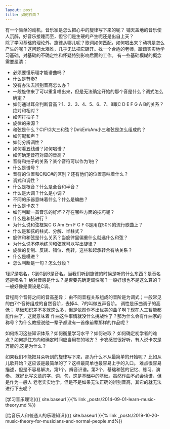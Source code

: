 ```yaml
---
layout: post
title: 如何作曲？
---
```

有一个简单的动机，音乐家是怎么把心中的旋律写下来的呢？
铺天盖地的音乐使人沉醉，好音乐接踵而至，但它们是生硬的产生呢还是出自上天？  
除了学习基础的理论外，旋律从哪儿呢？歌词如何匹配，如何唱出来？动机是怎么产生的呢？这问题太艰难，几乎无法把它砸开。找一个合适的老师，踏踏实实地学习基础，对基础的不确定性和怀疑特别影响后面的工作。
有一些基础模糊的概念需要厘清：  
- 必须要懂乐理才能谱曲吗？
- 什么是节奏?
- 没有办法去辨别音高怎么办？
- 一段旋律来了可以重复唱出来，但是无法确定开始的那个音是什么？调式怎么确定？
- 如何通过耳朵判断音高？1、2、3、4、5、6、7、8跟C D E F G A B的关系？绝对和相对？
- 如何打拍子？
- 旋律的来源？
- 和弦是什么？C\F\G大三和弦？Dm\Em\Am小三和弦是怎么组成的？
- 如何配和声？
- 如何分辨调性？
- 如何看五线谱？如何唱谱？
- 如何确定音符对应的音高？
- 音符和拍子的关系？某个音符可以作为1拍？
- 什么是谱号？
- 音符的位置和C和C#的区别？还有他们的位置意味着什么？
- 调式和调性？
- 什么是根音？什么是全音和半音？
- 什么是大调？什么是小调？  
- 不同的乐器意味着什么？什么是编曲？
- 什么是卡农？
- 如何判断一首音乐的好坏？存在哪些方面的技巧呢？
- 什么是和弦进行？
- 为什么说和弦框架C G Am Em F C F G是用在50%的流行歌曲上？
- 什么是和弦的柱式、分解、半柱式？
- 旋律和和弦是什么关系？当旋律里偏重什么就选什么和弦？
- 为什么说不停地练习和弦就可以写出旋律？
- 旋律的复制、反转、错位、倒转，这些和起承转合有啥关系？
- 什么是模进？
- 怎么判断是一句？怎么分段？

1到7是唱名，C到G到B是音名。当我们听到旋律的时候是听的什么东西？是音名还是唱名？
绝对音感是什么？是否要先确定调性呢？一般好想也不是这么算的？一般好像是假设是C调。

音程两个音符之间的音高差异；
由不同音程关系组成的音阶是为调式；一般常见的由7个音符组成的自然音阶，去掉4、7的叫做五声音阶。
调性是乐曲调子的高低；
基础知识差不多就这么多，但是依然作不出优美的曲子啊？现在人工智能都能作曲了，这就意味着
作曲这件事情就没什么挑战性了？那为什么会有作曲家的称号？为什么教授说他一辈子都没有一首像前辈那样的作品呢？

如何练习这些知识体系？如何衡量学习水平？如何进取？
如何确定初学者的难点？如何抓住方向和确定时间应当用在的地方？
卡农感觉很好听，有人说卡农是万能的,这是为什么？

如果我们不能把耳朵听到的旋律写下来，那为什么不从最简单的开始呢？
比如从儿歌开始？这应该是最简单的了？这样最简单也最容易上手的入口。
难点很容易描述，但是不容易解决，第1个，辨音识谱。第2个，基础和弦的记忆、练习、演奏。
就好比写文章的字、词、句，这是基础中的基础。虽然作曲不必会读谱，但是作为一般人
老老实实地学。但是不是如果无法正确的辨别音高，其它的就无法进行下去呢？

[学习音乐理论]({{ site.baseurl }}{% link _posts/2014-09-01-learn-music-theory.md %})


[给音乐人和普通人的乐理知识]({{ site.baseurl }}{% link _posts/2019-10-20-music-theory-for-musicians-and-normal-people.md%})
